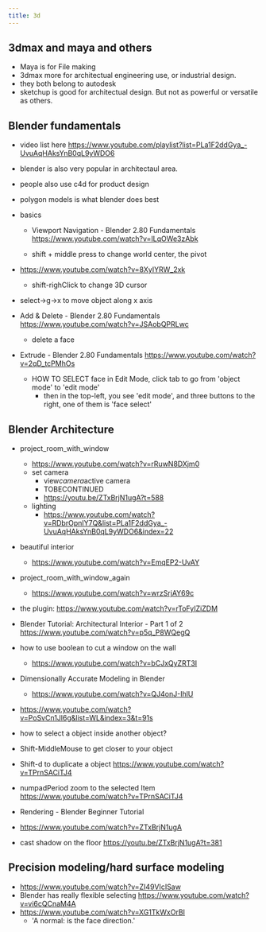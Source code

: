 ```yaml
---
title: 3d
---
```


## 3dmax and maya and others

- Maya is for File making
- 3dmax more for architectual engineering use, or industrial design.
- they both belong to autodesk
- sketchup is good for architectual design. But not as powerful or versatile as others.

## Blender fundamentals
- video list here https://www.youtube.com/playlist?list=PLa1F2ddGya_-UvuAqHAksYnB0qL9yWDO6
- blender is also very popular in architectaul area.
- people also use c4d for product design
- polygon models is what blender does best
- basics
  - Viewport Navigation - Blender 2.80 Fundamentals
 https://www.youtube.com/watch?v=ILqOWe3zAbk

  - shift + middle press to change world center, the pivot

- https://www.youtube.com/watch?v=8XyIYRW_2xk
  - shift-righClick to change 3D cursor
- select->g->x to move object along x axis
- Add & Delete - Blender 2.80 Fundamentals https://www.youtube.com/watch?v=JSAobQPRLwc
  - delete a face
- Extrude - Blender 2.80 Fundamentals https://www.youtube.com/watch?v=2qD_tcPMhOs
  - HOW TO SELECT face in Edit Mode, click tab to go from 'object mode' to 'edit mode'
    - then in the top-left, you see 'edit mode', and three buttons to the right, one of them is 'face select'

## Blender Architecture

- project_room_with_window
  - https://www.youtube.com/watch?v=rRuwN8DXjm0
  - set camera
    - view*camera*active camera
    - TOBECONTINUED
    - https://youtu.be/ZTxBrjN1ugA?t=588
  - lighting
    - https://www.youtube.com/watch?v=RDbrOpnIY7Q&list=PLa1F2ddGya_-UvuAqHAksYnB0qL9yWDO6&index=22
- beautiful interior
  - https://www.youtube.com/watch?v=EmqEP2-UvAY
- project_room_with_window_again
  - https://www.youtube.com/watch?v=wrzSrjAY69c

- the plugin: https://www.youtube.com/watch?v=rToFyIZiZDM
- Blender Tutorial: Architectural Interior - Part 1 of 2
 https://www.youtube.com/watch?v=p5q_P8WQegQ

- how to use boolean to cut a window on the wall 
  - https://www.youtube.com/watch?v=bCJxQyZRT3I

- Dimensionally Accurate Modeling in Blender
  - https://www.youtube.com/watch?v=QJ4onJ-IhlU

- https://www.youtube.com/watch?v=PoSvCn1Jl6g&list=WL&index=3&t=91s

- how to select a object inside another object?

- Shift-MiddleMouse to get closer to your object
- Shift-d to duplicate a object https://www.youtube.com/watch?v=TPrnSACiTJ4
- numpadPeriod zoom to the selected Item  https://www.youtube.com/watch?v=TPrnSACiTJ4

-  Rendering - Blender Beginner Tutorial
  - https://www.youtube.com/watch?v=ZTxBrjN1ugA
  - cast shadow on the floor https://youtu.be/ZTxBrjN1ugA?t=381


## Precision modeling/hard surface modeling

- https://www.youtube.com/watch?v=ZI49VIcISaw
- Blender has really flexible selecting https://www.youtube.com/watch?v=vi6cQCnaM4A
- https://www.youtube.com/watch?v=XG1TkWxOrBI
  - 'A normal: is the face direction.'
